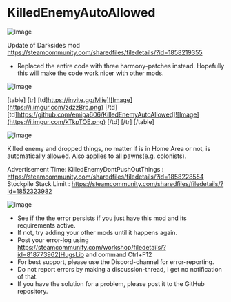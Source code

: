 # KilledEnemyAutoAllowed

![Image](https://i.imgur.com/WAEzk68.png)

Update of Darksides mod
https://steamcommunity.com/sharedfiles/filedetails/?id=1858219355

- Replaced the entire code with three harmony-patches instead. Hopefully this will make the code work nicer with other mods.

![Image](https://i.imgur.com/7Gzt3Rg.png)


[table]
	[tr]
		[td]https://invite.gg/Mlie]![Image](https://i.imgur.com/zdzzBrc.png)
[/td]
		[td]https://github.com/emipa606/KilledEnemyAutoAllowed]![Image](https://i.imgur.com/kTkpTOE.png)
[/td]
	[/tr]
[/table]
	
![Image](https://i.imgur.com/NOW7jU1.png)


Killed enemy and dropped things, no matter if is in Home Area or not, is automatically allowed. Also applies to all pawns(e.g. colonists). 

Advertisement Time:
KilledEnemyDontPushOutThings : https://steamcommunity.com/sharedfiles/filedetails/?id=1858228554
Stockpile Stack Limit : https://steamcommunity.com/sharedfiles/filedetails/?id=1852323982


![Image](https://i.imgur.com/Rs6T6cr.png)



-  See if the the error persists if you just have this mod and its requirements active.
-  If not, try adding your other mods until it happens again.
-  Post your error-log using https://steamcommunity.com/workshop/filedetails/?id=818773962]HugsLib and command Ctrl+F12
-  For best support, please use the Discord-channel for error-reporting.
-  Do not report errors by making a discussion-thread, I get no notification of that.
-  If you have the solution for a problem, please post it to the GitHub repository.



